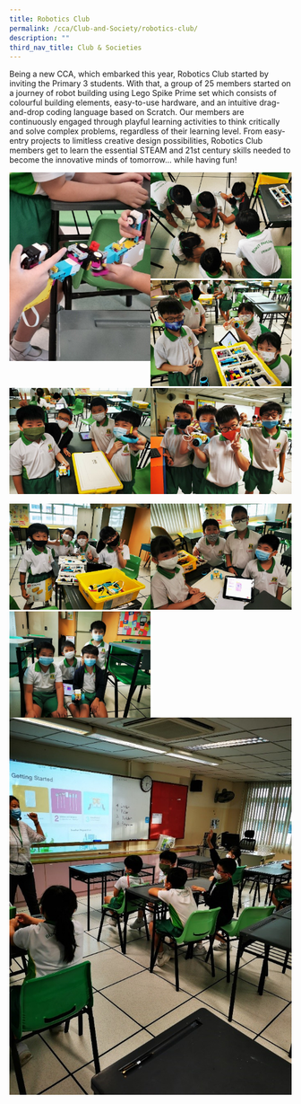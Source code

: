 ```yaml
---
title: Robotics Club
permalink: /cca/Club-and-Society/robotics-club/
description: ""
third_nav_title: Club & Societies
---
```


Being a new CCA, which embarked this year, Robotics Club started by inviting the Primary 3 students. With that, a group of 25 members started on a journey of robot building using Lego Spike Prime set which consists of colourful building elements, easy-to-use hardware, and an intuitive drag-and-drop coding language based on Scratch. Our members are continuously engaged through playful learning activities to think critically and solve complex problems, regardless of their learning level. From easy-entry projects to limitless creative design possibilities, Robotics Club members get to learn the essential STEAM and 21st century skills needed to become the innovative minds of tomorrow... while having fun!

<img src="/images/1%20(1).jpg" 
     style="width:50%;float:left">
<img src="/images/2%20(2).jpg" 
     style="width:50%">
		 <img src="/images/3%20(1).jpg" 
     style="width:50%">
<img src="/images/4%20(1).jpg" 
     style="width:50%;float:left">
		 <img src="/images/5%20(2).jpg" 
     style="width:50%">
		 
<img src="/images/robot6.jpg" 
     style="width:50%;float:left"><img src="/images/robot7.jpg" 
     style="width:50%">
<img src="/images/robot8.jpg" 
     style="width:50%;float:left">![](/images/9%20(1).jpg)